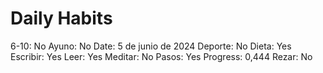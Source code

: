 # Daily Habits

6-10: No
Ayuno: No
Date: 5 de junio de 2024
Deporte: No
Dieta: Yes
Escribir: Yes
Leer: Yes
Meditar: No
Pasos: Yes
Progress: 0,444
Rezar: No